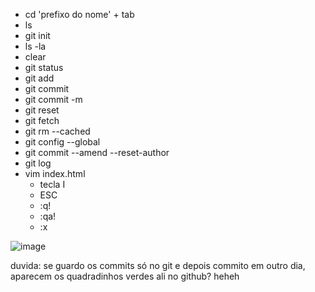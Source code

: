 - cd 'prefixo do nome' + tab
- ls
- git init
- ls -la
- clear
- git status
- git add
- git commit
- git commit -m
- git reset
- git fetch
- git rm --cached <file>
- git config --global
- git commit --amend --reset-author
- git log
- vim index.html
  - tecla I
  - ESC 
  - :q!
  - :qa!
  - :x

 ![image](https://user-images.githubusercontent.com/111324514/190499025-acf5f0cf-2223-40fc-ba26-8a5ff240a698.png)

duvida: se guardo os commits só no git e depois commito em outro dia, aparecem os quadradinhos verdes ali no github? heheh
